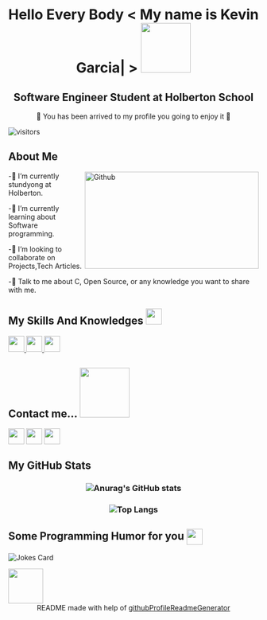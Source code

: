 <div align='center'>
<h1> Hello Every Body < My name is Kevin Garcia| > <img src = "https://monophy.com/media/QTfX9Ejfra3ZmNxh6B/monophy.gif" width = 100px></h1>
  <h2> Software Engineer Student at Holberton School </h2>
  </div>
<p align='center'>
</p>
<div size='30px' align='center'> 🔵 You has been arrived to my profile you going to enjoy it 🔵 </div>
<div>
  <p>
    
 ![visitors](https://visitor-badge.glitch.me/badge?page_id=KevinAndresG.KevinAndresG&left_color=black&right_color=Darkcyan)
  
  </p>
</div>

<h2> About Me </h2>
<img width="350" height="195" align="right" alt="Github" src="https://mir-s3-cdn-cf.behance.net/project_modules/disp/e9d40d26810225.5635acac91f14.gif" />
  
-🔹 I’m currently stundyong at Holberton.
  
-🔹 I’m currently learning about Software programming.  

-🔹 I’m looking to collaborate on Projects,Tech Articles. 

-🔹 Talk to me about C, Open Source, or any knowledge you want to share with me. 

<h2> My Skills And Knowledges <img src = "https://media2.giphy.com/media/QssGEmpkyEOhBCb7e1/giphy.gif?cid=ecf05e47a0n3gi1bfqntqmob8g9aid1oyj2wr3ds3mg700bl&rid=giphy.gif" width = 32px> </h2>
<a href= https://github.com/LauSCaicedo?tab=repositories&q=&type=&language=c&sort= > <img width ='32px' src ='https://raw.githubusercontent.com/rahulbanerjee26/githubAboutMeGenerator/main/icons/c.svg'> </a>
<a href= https://github.com/LauSCaicedo?tab=repositories&q=&type=&language=javascript&sort= > <img width ='32px' src ='https://raw.githubusercontent.com/rahulbanerjee26/githubAboutMeGenerator/main/icons/javascript.svg'> </a>
<a href= https://github.com/LauSCaicedo?tab=repositories&q=&type=&language=css&sort= > <img width ='32px' src ='https://raw.githubusercontent.com/rahulbanerjee26/githubAboutMeGenerator/main/icons/css.svg'> </a>


<h2> Contact me... <img src='https://raw.githubusercontent.com/ShahriarShafin/ShahriarShafin/main/Assets/handshake.gif' width="100px"> </h2>
<a href = 'https://www.linkedin.com/in/https://www.linkedin.com/in/laura-caicedo-341573215/'> <img width = '32px' align= 'center' src="https://raw.githubusercontent.com/rahulbanerjee26/githubAboutMeGenerator/main/icons/linked-in-alt.svg"/></a> 
<a href = 'https://www.twitter.com/@LauSCaicedo'> <img width = '32px' align= 'center' src="https://raw.githubusercontent.com/rahulbanerjee26/githubAboutMeGenerator/main/icons/twitter.svg"/></a> 
<a href = 'https://www.github.com/LauSCaicedo'> <img width = '32px' align= 'center' src="https://raw.githubusercontent.com/rahulbanerjee26/githubAboutMeGenerator/main/icons/github.svg"/></a> 


 <h2> My GitHub Stats </h2>
 <h3 align="center">

![Anurag's GitHub stats](https://github-readme-stats.vercel.app/api?username=KevinAndresG&show_icons=true&theme=blue-green&icon_color=fff&title_color=000000&border_color=fff&bg_color=DEG,003EFF,0067FF,008DFF,00AFFF&text_color=000000)
</h3>

<h3 align="center">

   
   ![Top Langs](https://github-readme-stats.vercel.app/api/top-langs/?username=KevinAndresG&show_icons=true&title_color=008b8b&icon_color=008b8b&text_color=008b8b&bg_color=151515)

</h3> 

<h2> Some Programming Humor for you <img align ='center' src='https://media2.giphy.com/media/UQDSBzfyiBKvgFcSTw/giphy.gif?cid=ecf05e47p3cd513axbek3f56ti3jzizq8hincw20jauyyfyw&rid=giphy.gif' width = '32px'></h2>

![Jokes Card](https://readme-jokes.vercel.app/api?theme=onedark)

<img src = "https://i.imgur.com/jbvlrax.gif" width = 70px>
  
<br>
<footer align='center'>README made with help of <a href='https://github.com/rahulbanerjee26/githubProfileReadmeGenerator'>githubProfileReadmeGenerator</a> </footer>
  
